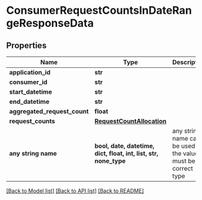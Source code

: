 # ConsumerRequestCountsInDateRangeResponseData


## Properties
Name | Type | Description | Notes
------------ | ------------- | ------------- | -------------
**application_id** | **str** |  | [optional] 
**consumer_id** | **str** |  | [optional] 
**start_datetime** | **str** |  | [optional] 
**end_datetime** | **str** |  | [optional] 
**aggregated_request_count** | **float** |  | [optional] 
**request_counts** | [**RequestCountAllocation**](RequestCountAllocation.md) |  | [optional] 
**any string name** | **bool, date, datetime, dict, float, int, list, str, none_type** | any string name can be used but the value must be the correct type | [optional]

[[Back to Model list]](../../README.md#documentation-for-models) [[Back to API list]](../../README.md#documentation-for-api-endpoints) [[Back to README]](../../README.md)


